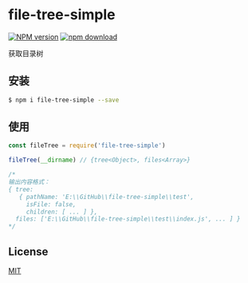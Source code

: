 # file-tree-simple

[![NPM version][npm-image]][npm-url]
[![npm download][download-image]][download-url]

[npm-image]: https://img.shields.io/npm/v/file-tree-simple.svg?style=flat-square
[npm-url]: https://npmjs.org/package/file-tree-simple
[download-image]: https://img.shields.io/npm/dm/file-tree-simple.svg?style=flat-square
[download-url]: https://npmjs.org/package/file-tree-simple

获取目录树

## 安装

```bash
$ npm i file-tree-simple --save
```

## 使用

```js
const fileTree = require('file-tree-simple')

fileTree(__dirname) // {tree<Object>, files<Array>}

/*
输出内容格式：
{ tree:
   { pathName: 'E:\\GitHub\\file-tree-simple\\test',
     isFile: false,
     children: [ ... ] },
  files: ['E:\\GitHub\\file-tree-simple\\test\\index.js', ... ] }
*/

```

## License

[MIT](LICENSE)
